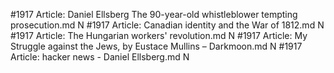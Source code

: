 #1917
Article: Daniel Ellsberg The 90-year-old whistleblower tempting prosecution.md N
#1917
Article: Canadian identity and the War of 1812.md N
#1917
Article: The Hungarian workers' revolution.md N
#1917
Article: My Struggle against the Jews, by Eustace Mullins – Darkmoon.md N
#1917
Article: hacker news - Daniel Ellsberg.md N
